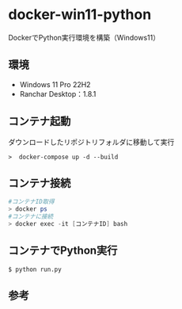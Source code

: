 # docker-win11-python
DockerでPython実行環境を構築（Windows11）

## 環境
- Windows 11 Pro 22H2
- Ranchar Desktop：1.8.1

## コンテナ起動
ダウンロードしたリポジトリフォルダに移動して実行
~~~
>  docker-compose up -d --build
~~~


## コンテナ接続
~~~powershell
#コンテナID取得
> docker ps
#コンテナに接続
> docker exec -it [コンテナID] bash
~~~

## コンテナでPython実行
~~~console
$ python run.py
~~~

## 参考
